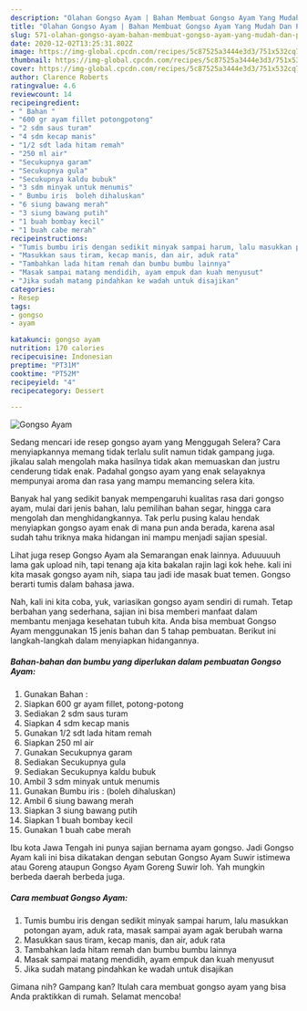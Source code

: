 ```yaml
---
description: "Olahan Gongso Ayam | Bahan Membuat Gongso Ayam Yang Mudah Dan Praktis"
title: "Olahan Gongso Ayam | Bahan Membuat Gongso Ayam Yang Mudah Dan Praktis"
slug: 571-olahan-gongso-ayam-bahan-membuat-gongso-ayam-yang-mudah-dan-praktis
date: 2020-12-02T13:25:31.802Z
image: https://img-global.cpcdn.com/recipes/5c87525a3444e3d3/751x532cq70/gongso-ayam-foto-resep-utama.jpg
thumbnail: https://img-global.cpcdn.com/recipes/5c87525a3444e3d3/751x532cq70/gongso-ayam-foto-resep-utama.jpg
cover: https://img-global.cpcdn.com/recipes/5c87525a3444e3d3/751x532cq70/gongso-ayam-foto-resep-utama.jpg
author: Clarence Roberts
ratingvalue: 4.6
reviewcount: 14
recipeingredient:
- " Bahan "
- "600 gr ayam fillet potongpotong"
- "2 sdm saus turam"
- "4 sdm kecap manis"
- "1/2 sdt lada hitam remah"
- "250 ml air"
- "Secukupnya garam"
- "Secukupnya gula"
- "Secukupnya kaldu bubuk"
- "3 sdm minyak untuk menumis"
- " Bumbu iris  boleh dihaluskan"
- "6 siung bawang merah"
- "3 siung bawang putih"
- "1 buah bombay kecil"
- "1 buah cabe merah"
recipeinstructions:
- "Tumis bumbu iris dengan sedikit minyak sampai harum, lalu masukkan potongan ayam, aduk rata, masak sampai ayam agak berubah warna"
- "Masukkan saus tiram, kecap manis, dan air, aduk rata"
- "Tambahkan lada hitam remah dan bumbu bumbu lainnya"
- "Masak sampai matang mendidih, ayam empuk dan kuah menyusut"
- "Jika sudah matang pindahkan ke wadah untuk disajikan"
categories:
- Resep
tags:
- gongso
- ayam

katakunci: gongso ayam 
nutrition: 170 calories
recipecuisine: Indonesian
preptime: "PT31M"
cooktime: "PT52M"
recipeyield: "4"
recipecategory: Dessert

---
```



![Gongso Ayam](https://img-global.cpcdn.com/recipes/5c87525a3444e3d3/751x532cq70/gongso-ayam-foto-resep-utama.jpg)

Sedang mencari ide resep gongso ayam yang Menggugah Selera? Cara menyiapkannya memang tidak terlalu sulit namun tidak gampang juga. jikalau salah mengolah maka hasilnya tidak akan memuaskan dan justru cenderung tidak enak. Padahal gongso ayam yang enak selayaknya mempunyai aroma dan rasa yang mampu memancing selera kita.

Banyak hal yang sedikit banyak mempengaruhi kualitas rasa dari gongso ayam, mulai dari jenis bahan, lalu pemilihan bahan segar, hingga cara mengolah dan menghidangkannya. Tak perlu pusing kalau hendak menyiapkan gongso ayam enak di mana pun anda berada, karena asal sudah tahu triknya maka hidangan ini mampu menjadi sajian spesial.

Lihat juga resep Gongso Ayam ala Semarangan enak lainnya. Aduuuuuh lama gak upload nih, tapi tenang aja kita bakalan rajin lagi kok hehe. kali ini kita masak gongso ayam nih, siapa tau jadi ide masak buat temen. Gongso berarti tumis dalam bahasa jawa.


Nah, kali ini kita coba, yuk, variasikan gongso ayam sendiri di rumah. Tetap berbahan yang sederhana, sajian ini bisa memberi manfaat dalam membantu menjaga kesehatan tubuh kita. Anda bisa membuat Gongso Ayam menggunakan 15 jenis bahan dan 5 tahap pembuatan. Berikut ini langkah-langkah dalam menyiapkan hidangannya.

<!--inarticleads1-->

##### Bahan-bahan dan bumbu yang diperlukan dalam pembuatan Gongso Ayam:

1. Gunakan  Bahan :
1. Siapkan 600 gr ayam fillet, potong-potong
1. Sediakan 2 sdm saus turam
1. Siapkan 4 sdm kecap manis
1. Gunakan 1/2 sdt lada hitam remah
1. Siapkan 250 ml air
1. Gunakan Secukupnya garam
1. Sediakan Secukupnya gula
1. Sediakan Secukupnya kaldu bubuk
1. Ambil 3 sdm minyak untuk menumis
1. Gunakan  Bumbu iris : (boleh dihaluskan)
1. Ambil 6 siung bawang merah
1. Siapkan 3 siung bawang putih
1. Siapkan 1 buah bombay kecil
1. Gunakan 1 buah cabe merah


Ibu kota Jawa Tengah ini punya sajian bernama ayam gongso. Jadi Gongso Ayam kali ini bisa dikatakan dengan sebutan Gongso Ayam Suwir istimewa atau Goreng ataupun Gongso Ayam Goreng Suwir loh. Yah mungkin berbeda daerah berbeda juga. 

<!--inarticleads2-->

##### Cara membuat Gongso Ayam:

1. Tumis bumbu iris dengan sedikit minyak sampai harum, lalu masukkan potongan ayam, aduk rata, masak sampai ayam agak berubah warna
1. Masukkan saus tiram, kecap manis, dan air, aduk rata
1. Tambahkan lada hitam remah dan bumbu bumbu lainnya
1. Masak sampai matang mendidih, ayam empuk dan kuah menyusut
1. Jika sudah matang pindahkan ke wadah untuk disajikan




Gimana nih? Gampang kan? Itulah cara membuat gongso ayam yang bisa Anda praktikkan di rumah. Selamat mencoba!
